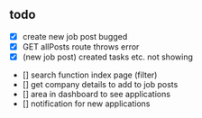 ## todo
- [X] create new job post bugged
- [x] GET allPosts route throws error
- [x] (new job post) created tasks etc. not showing
- [] search function index page (filter)
- [] get company details to add to job posts
- [] area in dashboard to see applications
- [] notification for new applications

